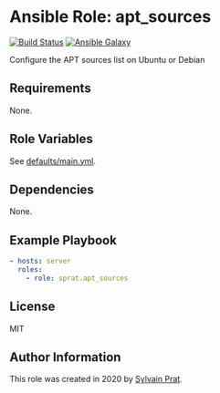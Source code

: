 Ansible Role: apt_sources
=========================

[![Build Status][build_badge]][build_link]
[![Ansible Galaxy][galaxy_badge]][galaxy_link]

Configure the APT sources list on Ubuntu or Debian

Requirements
------------

None.

Role Variables
--------------

See [defaults/main.yml](defaults/main.yml).

Dependencies
------------

None.

Example Playbook
----------------

```yaml
- hosts: server
  roles:
    - role: sprat.apt_sources
```

License
-------

MIT

Author Information
------------------

This role was created in 2020 by [Sylvain Prat](https://github.com/sprat).


[build_badge]:  https://img.shields.io/github/workflow/status/sprat/ansible-role-apt-sources/CI
[build_link]:   https://github.com/sprat/ansible-role-apt-sources/actions?query=workflow:CI
[galaxy_badge]:  https://img.shields.io/ansible/role/47754
[galaxy_link]:   https://galaxy.ansible.com/sprat/apt_sources
